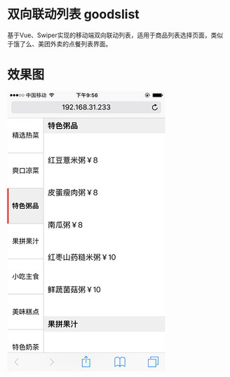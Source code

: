 # 双向联动列表 goodslist  
基于Vue、Swiper实现的移动端双向联动列表，适用于商品列表选择页面，类似于饿了么、美团外卖的点餐列表界面。  
# 效果图  
![Demo](https://raw.githubusercontent.com/inJonathan/imagestore/master/IMG_0737.PNG)
